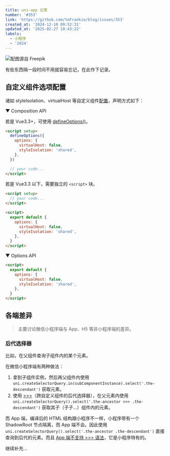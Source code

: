 ```yaml
---
title: uni-app 记录
number: '#353'
link: 'https://github.com/toFrankie/blog/issues/353'
created_at: '2024-12-10 09:52:31'
updated_at: '2025-02-27 10:43:22'
labels:
  - 小程序
  - '2024'
---
```


![配图源自 Freepik](https://cdn.jsdelivr.net/gh/toFrankie/blog@main/images/2024/12/1733795779961.jpg)

有些东西隔一段时间不用就容易忘记，在此作下记录。

## 自定义组件选项配置

诸如 styleIsolation、virtualHost 等自定义组件[配置](https://uniapp.dcloud.net.cn/tutorial/vue3-api.html#%E5%85%B6%E4%BB%96%E9%85%8D%E7%BD%AE)，声明方式如下：

▼ Composition API

若是 Vue3.3+，可使用 [defineOptions()](https://vuejs.org/api/sfc-script-setup.html#defineoptions)。

```html
<script setup>
  defineOptions({
    options: {
      virtualHost: false,
      styleIsolation: 'shared',
    },
  })

  // your code...
</script>
```

若是 Vue3.3 以下，需要独立的 `<script>` 块。

```html
<script setup>
  // your code...
</script>

<script>
  export default {
    options: {
      virtualHost: false,
      styleIsolation: 'shared',
    },
  }
</script>
```

▼ Options API

```html
<script>
  export default {
    options: {
      virtualHost: false,
      styleIsolation: 'shared',
    },
  }
</script>
```

## 各端差异

> 主要讨论微信小程序端与 App、H5 等非小程序端的差异。

### 后代选择器

比如，在父组件查询子组件内的某个元素。

在微信小程序端有两种做法：

1. 拿到子组件实例，然后再父组件内使用 `uni.createSelectorQuery.in(subComponentInstance).select('.the-descendant')` 获取元素。
2. 使用 [>>>](https://developers.weixin.qq.com/miniprogram/dev/api/wxml/SelectorQuery.select.html#selector-%E8%AF%AD%E6%B3%95)（跨自定义组件的后代选择器），在父元素内使用 `uni.createSelectorQuery().select('.the-ancestor >>> .the-descendant')` 获取其子（子子...）组件内的元素。

而 App 端，编译后的 HTML 结构跟小程序不一样，小程序带有一个 ShadowRoot 节点隔离，而 App 端不会。因此使用 `uni.createSelectorQuery().select('.the-ancestor .the-descendant')` 直接查询到后代的元素。而且 [App 端不支持 >>> 语法](https://uniapp.dcloud.net.cn/api/ui/nodes-info.html#selectorquery-select)，它是小程序特有的。


继续补充...

